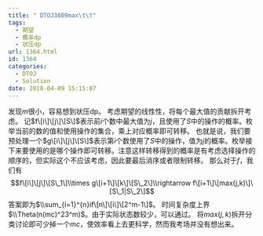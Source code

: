 ```yaml
---
title: " DTOJ3609max\t\t"
tags:
  - 期望
  - 概率dp
  - 状压dp
url: 1364.html
id: 1364
categories:
  - DTOJ
  - Solution
date: 2018-04-09 15:15:07
---
```


发现$m$很小，容易想到状压dp。 考虑期望的线性性，将每个最大值的贡献拆开考虑。 记$f\[i\]\[j\]\[S\]$表示前$i$个数中最大值为$j$，且使用了$S$中的操作的概率。枚举当前的数的值和使用操作的集合，乘上对应概率即可转移。 也就是说，我们要预处理一个$g\[i\]\[j\]\[S\]$表示第$i$个数使用了$S$中的操作，值为$j$的概率。枚举接下来要使用的是哪个操作即可转移。注意这样转移得到的概率是有考虑选择操作的顺序的，但实际这个不应该考虑，因此要最后消序或者限制转移。 那么对于$f$，我们有 $$f\[i\]\[j\]\[S\_1\]\\times g\[i+1\]\[k\]\[S\_2\]\\rightarrow f\[i+1\]\[max(j,k)\]\[S\_1|S\_2\]$$ 答案即为$\\sum_{i=1}^{n}if\[n\]\[i\]\[2^m-1\]$。 时间复杂度上界$\\Theta(n(mc)^23^m)$。由于实际状态数较少，可以通过。 将$max(j,k)$拆开分类讨论即可少掉一个$mc$，使效率看上去更科学，然而我考场并没有想出来。